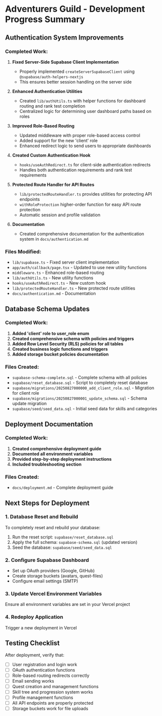 # Adventurers Guild - Development Progress Summary

## Authentication System Improvements

### Completed Work:
1. **Fixed Server-Side Supabase Client Implementation**
   - Properly implemented `createServerSupabaseClient` using `@supabase/auth-helpers-nextjs`
   - This ensures better session handling on the server side

2. **Enhanced Authentication Utilities**
   - Created `lib/authUtils.ts` with helper functions for dashboard routing and rank test completion
   - Centralized logic for determining user dashboard paths based on roles

3. **Improved Role-Based Routing**
   - Updated middleware with proper role-based access control
   - Added support for the new 'client' role
   - Enhanced redirect logic to send users to appropriate dashboards

4. **Created Custom Authentication Hook**
   - `hooks/useAuthRedirect.ts` for client-side authentication redirects
   - Handles both authentication requirements and rank test requirements

5. **Protected Route Handler for API Routes**
   - `lib/protectedRouteHandler.ts` provides utilities for protecting API endpoints
   - `withRoleProtection` higher-order function for easy API route protection
   - Automatic session and profile validation

6. **Documentation**
   - Created comprehensive documentation for the authentication system in `docs/authentication.md`

### Files Modified:
- `lib/supabase.ts` - Fixed server client implementation
- `app/auth/callback/page.tsx` - Updated to use new utility functions
- `middleware.ts` - Enhanced role-based routing
- `lib/authUtils.ts` - New utility functions
- `hooks/useAuthRedirect.ts` - New custom hook
- `lib/protectedRouteHandler.ts` - New protected route utilities
- `docs/authentication.md` - Documentation

## Database Schema Updates

### Completed Work:
1. **Added 'client' role to user_role enum**
2. **Created comprehensive schema with policies and triggers**
3. **Added Row Level Security (RLS) policies for all tables**
4. **Created business logic functions and triggers**
5. **Added storage bucket policies documentation**

### Files Created:
- `supabase-schema-complete.sql` - Complete schema with all policies
- `supabase/reset_database.sql` - Script to completely reset database
- `supabase/migrations/20250827000000_add_client_role.sql` - Migration for client role
- `supabase/migrations/20250827000001_update_schema.sql` - Schema update migration
- `supabase/seed/seed_data.sql` - Initial seed data for skills and categories

## Deployment Documentation

### Completed Work:
1. **Created comprehensive deployment guide**
2. **Documented all environment variables**
3. **Provided step-by-step deployment instructions**
4. **Included troubleshooting section**

### Files Created:
- `docs/deployment.md` - Complete deployment guide

## Next Steps for Deployment

### 1. Database Reset and Rebuild
To completely reset and rebuild your database:

1. Run the reset script: `supabase/reset_database.sql`
2. Apply the full schema: `supabase-schema.sql` (updated version)
3. Seed the database: `supabase/seed/seed_data.sql`

### 2. Configure Supabase Dashboard
- Set up OAuth providers (Google, GitHub)
- Create storage buckets (avatars, quest-files)
- Configure email settings (SMTP)

### 3. Update Vercel Environment Variables
Ensure all environment variables are set in your Vercel project

### 4. Redeploy Application
Trigger a new deployment in Vercel

## Testing Checklist

After deployment, verify that:
- [ ] User registration and login work
- [ ] OAuth authentication functions
- [ ] Role-based routing redirects correctly
- [ ] Email sending works
- [ ] Quest creation and management functions
- [ ] Skill tree and progression system works
- [ ] Profile management functions
- [ ] All API endpoints are properly protected
- [ ] Storage buckets work for file uploads